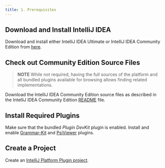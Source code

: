 ```yaml
---
title: 1. Prerequisites
---
```

<!-- Copyright 2000-2020 JetBrains s.r.o. and other contributors. Use of this source code is governed by the Apache 2.0 license that can be found in the LICENSE file. -->

## Download and Install IntelliJ IDEA
Download and install either IntelliJ IDEA Ultimate or IntelliJ IDEA Community Edition from [here](https://www.jetbrains.com/idea/download/).

## Check out Community Edition Source Files
> **NOTE** While not required, having the full sources of the platform and all bundled plugins available for browsing allows finding related implementations.

Download the IntelliJ IDEA Community Edition source files as described in the IntelliJ IDEA Community Edition [README](upsource:///README.md) file.

## Install Required Plugins
Make sure that the bundled *Plugin DevKit* plugin is enabled.
Install and enable [Grammar-Kit](https://plugins.jetbrains.com/plugin/6606-grammar-kit) and [PsiViewer](https://plugins.jetbrains.com/plugin/227-psiviewer) plugins.

## Create a Project
Create an [IntelliJ Platform Plugin project](/tutorials/build_system/gradle_prerequisites.md).
